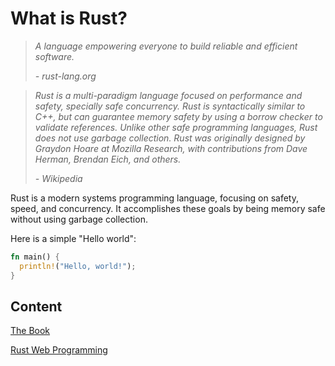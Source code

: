 # What is Rust?
> *A language empowering everyone to build reliable and efficient software.*
> 
> *- rust-lang.org*

> *Rust is a multi-paradigm language focused on performance and safety, specially safe concurrency. Rust is syntactically similar to C++, but can guarantee memory safety by using a borrow checker to validate references. Unlike other safe programming languages, Rust does not use garbage collection.*
> *Rust was originally designed by Graydon Hoare at Mozilla Research, with contributions from Dave Herman, Brendan Eich, and others.*
> 
> *- Wikipedia*

Rust is a modern systems programming language, focusing on safety, speed, and concurrency. It accomplishes these goals by being memory safe without using garbage collection.

Here is a simple "Hello world":

```rust
fn main() {
  println!("Hello, world!");
}
```

## Content

[The Book](TheBook/TheRustProgrammingLanguageBook.md)

[Rust Web Programming](./WebProgrammingMaxwellFlitton/1.QuickIntroductionToRust.md)
